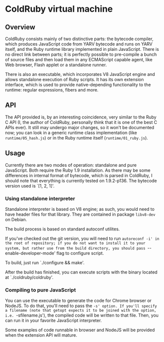 ColdRuby virtual machine
========================

Overview
--------

ColdRuby consists mainly of two distinctive parts: the bytecode 
compiler, which produces JavaScript code from YARV bytecode and runs on 
YARV itself, and the Ruby runtime library implemented in plain 
JavaScript. There is no direct link between parts; it is perfectly 
possible to pre-compile a bunch of source files and then load them in 
any ECMAScript capable agent, like Web browser, Flash applet or a 
standalone runner.

There is also an executable, which incorporates V8 JavaScript engine 
and allows standalone execution of Ruby scripts. It has its own 
extension interface, which is used to provide native-depending 
functionality to the runtime: regular expressions, fibers and more.

API
---

The API provided is, by an interesting coincidence, very similar to the 
Ruby C API (I, the author of ColdRuby, personally think that it is one 
of the best C APIs ever). It still may undergo major changes, so it 
won't be documented now; you can look in a generic runtime class 
implementation (like `runtime/05_hash.js`) or in the Ruby runtime 
itself (`runtime/01_ruby.js`).

Usage
-----

Currently there are two modes of operation: standalone and pure 
JavaScript. Both require the Ruby 1.9 installation. As there may be 
some differences in internal format of bytecode, which is parsed in 
ColdRuby, I should note that everything is currently tested on 
1.9.2-p136. The bytecode version used is `[1, 2, 1]'.

### Using standalone interpreter ###

Standalone interpreter is based on V8 engine; as such, you would need 
to have header files for that library. They are contained in package 
`libv8-dev` on Debian.

The build process is based on standard autoconf utilites.

If you've checked out the git version, you will need to run `autoreconf -i'
in the root of repository; if you do not want to install it to your system,
but rather use from the build directory, you should pass
`--enable-developer-mode' flag to configure script.

To build, just run `./configure && make'.

After the build has finished, you can execute scripts with the binary located
at `./coldruby/coldruby'.

### Compiling to pure JavaScript ###

You can use the executable to generate the code for Chrome browser or NodeJS.
To do that, you'll need to pass the `-s' option. If you'll specify a filename
(note that getopt expects it to be joined with the option, i.e.
`-sfilename.js'), the compiled code will be written to that file. Then, you
can run it in your favorite JavaScript interpreter.

Some examples of code runnable in browser and NodeJS will be provided when
the extension API will mature.

